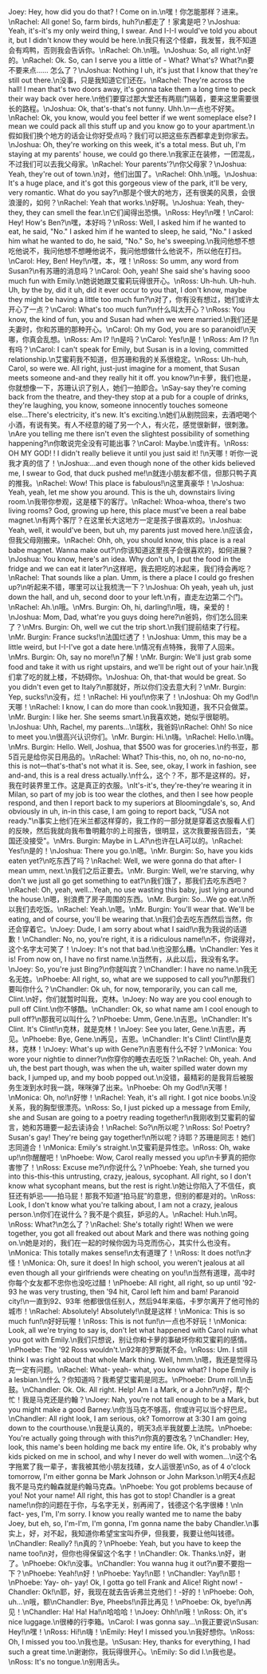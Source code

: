 Joey: Hey, how did you do that? ! Come on in.\n嘿！你怎能那样？进来。\nRachel: All gone! So, farm birds, huh?\n都走了！家禽是吧？\nJoshua: Yeah, it's-it's my only weird thing, I swear. And I-I-I would've told you about it, but I didn't know they would be here.\n我只有这个怪癖，我发誓，我不知道会有鸡鸭，否则我会告诉你。\nRachel: Oh.\n哦。\nJoshua: So, all right.\n好的。\nRachel: Ok. So, can I serve you a little of - What? What's? What?\n要不要来点...... 怎么了？\nJoshua: Nothing I uh, it's just that I know that they're still out there.\n没事，只是我知道它们还在。\nRachel: They're across the hall! I mean that's two doors away, it's gonna take them a long time to peck their way back over here.\n他们要穿过那大堂还有两扇门隔着，要来这里需要很长的路程。\nJoshua: Ok, that's-that's not funny. Uhh.\n一点也不好笑。\nRachel: Ok, you know, would you feel better if we went someplace else? I mean we could pack all this stuff up and you know go to your apartment.\n假如我们换个地方的话会让你好受点吗？我们可以把这些东西都拿走到你家去。\nJoshua: Oh, they're working on this week, it's a total mess. But uh, I'm staying at my parents' house, we could go there.\n我家正在装修，一团混乱，不过我们可以去我父母家。\nRachel: Your parents'?\n你父母家？\nJoshua: Yeah, they're out of town.\n对，他们出国了。\nRachel: Ohh.\n哦。\nJoshua: It's a huge place, and it's got this gorgeous view of the park, it'll be very, very romantic. What do you say?\n那是个很大的地方，还有很美的风景，会很浪漫的，如何？\nRachel: Yeah that works.\n好啊。\nJoshua: Yeah, they-they, they can smell the fear.\n它们闻得出恐惧。\nRoss: Hey!\n嘿！\nCarol: Hey! How's Ben?\n嘿，本好吗？\nRoss: Well, I asked him if he wanted to eat, he said, "No." I asked him if he wanted to sleep, he said, "No." I asked him what he wanted to do, he said, "No." So, he's sweeping.\n我问他想不想吃他说不，我问他想不想睡他说不，我问他想做什么他说不，所以他在打扫。\nCarol: Hey, Ben! Hey!\n嘿，本，嘿！\nRoss: So umm, any word from Susan?\n有苏珊的消息吗？\nCarol: Ooh, yeah! She said she's having sooo much fun with Emily.\n她说她跟艾蜜莉玩得很开心。\nRoss: Uh-huh. Uh-huh. Uh, by the by, did it uh, did it ever occur to you that, I don't know, maybe they might be having a little too much fun?\n对了，你有没有想过，她们或许太开心了一点？\nCarol: What's too much fun?\n什么叫太开心？\nRoss: You know, the kind of fun, you and Susan had when we were married.\n我们还是夫妻时，你和苏珊的那种开心。\nCarol: Oh my God, you are so paranoid!\n天哪，你真会乱想。\nRoss: Am I? !\n是吗？\nCarol: Yes!\n是！\nRoss: Am I? !\n有吗？\nCarol: I can't speak for Emily, but Susan is in a loving, committed relationship.\n艾蜜莉我不知道，但苏珊和我的关系很稳定。\nRoss: Uh-huh, Carol, so were we. All right, just-just imagine for a moment, that Susan meets someone and-and they really hit it off. you know?\n卡萝，我们也是，你就想像一下，苏珊认识了别人，她们一拍即合。\nSay-say they're coming back from the theatre, and they-they stop at a pub for a couple of drinks, they're laughing, you know, someone innocently touches someone else...There's electricity, it's new. It's exciting.\n她们从剧院回来，去酒吧喝个小酒，有说有笑。有人不经意的碰了另一个人，有火花，感觉很新鲜，很刺激。\nAre you telling me there isn't even the slightest possibility of something happening?\n你敢说完全没有可能出事？\nCarol: Maybe.\n或许有。\nRoss: OH MY GOD! ! I didn't really believe it until you just said it! !\n天哪！听你一说我才真的信了！\nJoshua:...and even though none of the other kids believed me, I swear to God, that duck pushed me!\n就连小朋友都不信，但那只鸭子真的推我。\nRachel: Wow! This place is fabulous!\n这里真豪华！\nJoshua: Yeah, yeah, let me show you around. This is the uh, downstairs living room.\n我带你参观，这是楼下的客厅。\nRachel: Whoa-whoa, there's two living rooms? God, growing up here, this place must've been a real babe magnet.\n有两个客厅？在这里长大这地方一定是孩子很喜欢的。\nJoshua: Yeah, well, it would've been, but uh, my parents just moved here.\n应该会，但我父母刚搬来。\nRachel: Ohh, oh, you should know, this place is a real babe magnet. Wanna make out?\n你该知道这里孩子会很喜欢的，如何进展？\nJoshua: You know, here's an idea. Why don't uh, I put the food in the fridge and we can eat it later?\n这样吧，我去把吃的冰起来，我们待会再吃？\nRachel: That sounds like a plan. Umm, is there a place I could go freshen up?\n听起来不错，哪里可以让我梳洗一下？\nJoshua: Oh yeah, yeah uh, just down the hall, and uh, second door to your left.\n有，直走左边第二个门。\nRachel: Ah.\n哦。\nMrs. Burgin: Oh, hi, darling!\n哦，嗨，亲爱的！\nJoshua: Mom, Dad, what're you guys doing here?\n爸妈，你们怎么回来了？\nMrs. Burgin: Oh, well we cut the trip short.\n我们提前结束了行程。\nMr. Burgin: France sucks!\n法国烂透了！\nJoshua: Umm, this may be a little weird, but I-I-I've got a date here.\n情况有点特殊，我带了人回来。\nMrs. Burgin: Oh, say no more!\n了解！\nMr. Burgin: We'll just grab some food and take it with us right upstairs, and we'll be right out of your hair.\n我们拿了吃的就上楼，不妨碍你。\nJoshua: Oh, that-that would be great. So you didn't even get to Italy?\n那就好，所以你们没去意大利？\nMr. Burgin: Yep, sucks!\n没有，烂！\nRachel: Hi you!\n你来了！\nJoshua: Oh my God!\n天哪！\nRachel: I know, I can do more than cook.\n我知道，我不只会做菜。\nMr. Burgin: I like her. She seems smart.\n我喜欢她，她似乎很聪明。\nJoshua: Uhh, Rachel, my parents...\n瑞秋，我爸妈\nRachel: Ohh! So nice to meet you.\n很高兴认识你们。\nMr. Burgin: Hi.\n嗨。\nRachel: Hello.\n嗨。\nMrs. Burgin: Hello. Well, Joshua, that $500 was for groceries.\n约书亚，那5百元是给你买日用品的。\nRachel: What? This-this, no, oh no, no-no-no, this is not—that's-that's not what it is. See, see, okay, I work in fashion, see and-and, this is a real dress actually.\n什么，这个？不，那不是这样的。好，我在时装界里工作。这是真正的衣服。\nIt's-it's, they're-they're wearing it in Milan, so part of my job is too wear the clothes, and then I see how people respond, and then I report back to my superiors at Bloomingdale's, so, And obviously in uh, in-in this case, I am going to report back, "USA not ready."\n事实上他们在米兰都这样穿的，我工作的一部分就是穿着这衣服看人们的反映，然后我就向我布鲁明戴尔的上司报告，很明显，这次我要报告回去，“美国还没接受"。\nMrs. Burgin: Maybe in L.A?\n也许在LA可以的。\nRachel: Yes!\n是的！\nJoshua: There you go.\n嗯。\nMr. Burgin: So, have you kids eaten yet?\n吃东西了吗？\nRachel: Well, we were gonna do that after- I mean umm, next.\n我们之后正要去。\nMr. Burgin: Well, we're starving, why don't we just all go get something to eat?\n我们饿了，那我们去吃东西吧？\nRachel: Oh, yeah, well...Yeah, no use wasting this baby, just lying around the house.\n嗯，别浪费了房子周围的东西。\nMr. Burgin: So...We go eat.\n所以我们去吃饭。\nRachel: Yeah.\n嗯。\nMr. Burgin: You'll wear that. We'll be eating, and of course, you'll be wearing that.\n我们会去吃东西然后当然，你还会穿着它。\nJoey: Dude, I am sorry about what I said!\n我为我说的话道歉！\nChandler: No, no, you're right, it is a ridiculous name!\n不，你说得对，这个名字太可笑了！\nJoey: It's not that bad.\n也没那么糟。\nChandler: Yes it is! From now on, I have no first name.\n当然有，从此以后，我没有名字。\nJoey: So, you're just Bing?\n你就叫宾？\nChandler: I have no name.\n我无名无姓。\nPhoebe: All right, so, what are we supposed to call you?\n那我们要叫你什么？\nChandler: Ok uh, for now, temporarily, you can call me, Clint.\n好，你们就暂时叫我，克林。\nJoey: No way are you cool enough to pull off Clint.\n你不够酷。\nChandler: Ok, so what name am I cool enough to pull off?\n那我可以叫什么？\nPhoebe: Umm, Gene.\n吉恩。\nChandler: It's Clint. It's Clint!\n克林，就是克林！\nJoey: See you later, Gene.\n吉恩，再见。\nPhoebe: Bye, Gene.\n再见，吉恩。\nChandler: It's Clint! Clint!\n是克林，克林！\nJoey: What's up with Gene?\n吉恩有什么不好？\nMonica: You wore your nightie to dinner?\n你穿你的睡衣去吃饭？\nRachel: Oh, yeah. And uh, the best part though, was when the uh, waiter spilled water down my back, I jumped up, and my boob popped out.\n没错，最精彩的是我背后被服务生泼到水时我一跳，咪咪弹了出来。\nPhoebe: Oh my God!\n天哪！\nMonica: Oh, no!\n好惨！\nRachel: Yeah, it's all right. I got nice boobs.\n没关系，我的胸型很漂亮。\nRoss: So, I just picked up a message from Emily, she and Susan are going to a poetry reading together!\n我刚收到艾蜜莉的留言，她和苏珊要一起去读诗会！\nRachel: So?\n所以呢？\nRoss: So! Poetry? Susan's gay! They're being gay together!\n所以呢？诗耶？苏珊是同志！她们志同道合！\nMonica: Emily's straight.\n艾蜜莉是异性恋。\nRoss: Oh, wake up!\n你醒醒吧！\nPhoebe: Wow, Carol really messed you up!\n卡萝真的把你害惨了！\nRoss: Excuse me?\n你说什么？\nPhoebe: Yeah, she turned you into this-this-this untrusting, crazy, jealous, sycophant. All right, so I don't know what sycophant means, but the rest is right.\n她让你陷入了不信任，疯狂还有妒忌——拍马屁！那我不知道“拍马屁”的意思，但别的都是对的。\nRoss: Look, I don't know what you're talking about, I am not a crazy, jealous person.\n你们在说什么？我不是个疯狂，妒忌的人。\nRachel: Huh.\n呵。\nRoss: What?\n怎么了？\nRachel: She's totally right! When we were together, you got all freaked out about Mark and there was nothing going on.\n她是对的，我们在一起的时候你因为马克而伤心，其实什么也没有。\nMonica: This totally makes sense!\n太有道理了！\nRoss: It does not!\n才怪！\nMonica: Oh, sure it does! In high school, you weren't jealous at all even though all your girlfriends were cheating on you!\n当然有道理，高中时你每个女友都不忠你也没吃过醋！\nPhoebe: All right, all right, so up until '92-93 he was very trusting, then '94 hit, Carol left him and bam! Paranoid city!\n一直到92、93年 他都很信任别人，然后94年来临，卡罗尔离开了他可怜的城市！\nRachel: Absolutely! Absolutely!\n就是这样！\nMonica: This is so much fun!\n好好玩喔！\nRoss: This is not fun!\n一点也不好玩！\nMonica: Look, all we're trying to say is, don't let what happened with Carol ruin what you got with Emily.\n我们只想说，别让你和卡萝的事破坏你和艾蜜莉的感情。\nPhoebe: The '92 Ross wouldn't.\n92年的罗斯就不会。\nRoss: Um. I still think I was right about that whole Mark thing. Well, hmm.\n嗯，我还是觉得马克一定有问题。\nRachel: What- yeah- what, you know what? I hope Emily is a lesbian.\n什么？你知道吗？我希望艾蜜莉是同志。\nPhoebe: Drum roll.\n击鼓。\nChandler: Ok. Ok. All right. Help! Am I a Mark, or a John?\n好，帮个忙！我是马克还是约翰？\nJoey: Nah, you're not tall enough to be a Mark, but you might make a good Barney.\n你当马克不够高，你或许可以当个好巴尼。\nChandler: All right look, I am serious, ok? Tomorrow at 3:30 I am going down to the courthouse.\n我是认真的，明天3点半我就要上法院。\nPhoebe: You're actually going through with this?\n你真的要改名？\nChandler: Hey, look, this name's been holding me back my entire life. Ok, it's probably why kids picked on me in school, and why I never do well with women...\n这个名字拖累了我一辈子，害我被其他小朋友找碴，女人运很差\nSo, as of 4 o'clock tomorrow, I'm either gonna be Mark Johnson or John Markson.\n明天4点起我不是马克约翰森就是约翰马克森。\nPhoebe: You got problems because of you! Not your name! All right, this has got to stop! Chandler is a great name!\n你的问题在于你，与名字无关，别再闹了，钱德这个名字很棒！\nIn fact- yes, I'm, I'm sorry. I know you really wanted me to name the baby Joey, but eh, so, I'm-I'm, I'm gonna, I'm gonna name the baby Chandler.\n事实上，好，对不起，我知道你希望宝宝叫乔伊，但我要，我要让他叫钱德。\nChandler: Really? !\n真的？\nPhoebe: Yeah, but you have to keep the name too!\n对，但你也得保留这个名字！\nChandler: Ok. Thanks.\n好，谢了。\nPhoebe: Ok!\n没事。\nChandler: You wanna hug it out?\n要不要抱一下？\nPhoebe: Yeah!\n好！\nPhoebe: Yay!\n耶！\nChandler: Yay!\n耶！\nPhoebe: Yay- oh- yay! Ok, I gotta go tell Frank and Alice! Right now! -Chandler: Ok!\n耶，好，我现在就去告诉弗兰克他们！-好的！\nPhoebe: Ooh, uh...\n哦，额\nChandler: Bye, Pheebs!\n菲比再见！\nPhoebe: Ok, bye!\n再见！\nChandler: Ha! Ha! Ha!\n哈哈哈！\nJoey: Ohh!\n哦！\nRoss: Oh, it's nice luggage.\n很棒的行李箱。\nCarol: I was gonna say...\n我正要说\nSusan: Hey!\n嘿！\nRoss: Hi!\n嗨！\nEmily: Hey! I missed you.\n我好想你。\nRoss: Oh, I missed you too.\n我也是。\nSusan: Hey, thanks for everything, I had such a great time.\n谢谢你，我玩得很开心。\nEmily: So did I.\n我也是。\nRoss: It's no tongue.\n别用舌头。
        